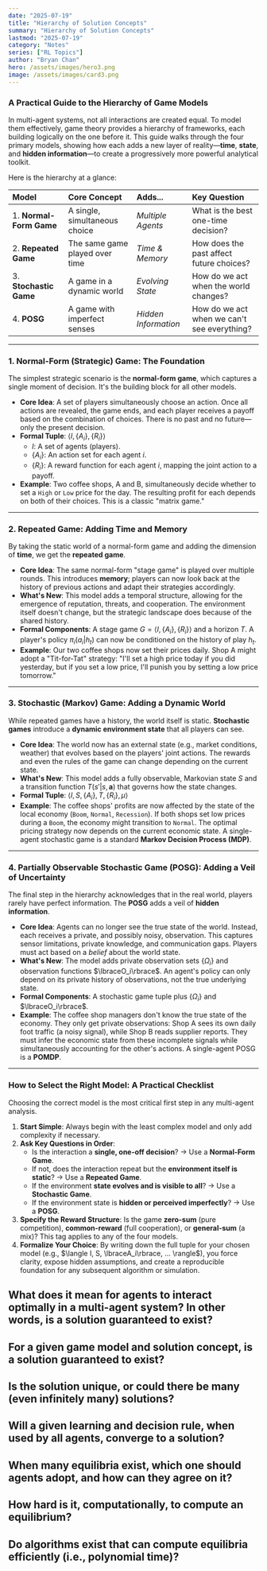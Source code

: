 ```yaml
---
date: "2025-07-19"
title: "Hierarchy of Solution Concepts"
summary: "Hierarchy of Solution Concepts"
lastmod: "2025-07-19"
category: "Notes"
series: ["RL Topics"]
author: "Bryan Chan"
hero: /assets/images/hero3.png
image: /assets/images/card3.png
---
```


### A Practical Guide to the Hierarchy of Game Models

In multi-agent systems, not all interactions are created equal. To model them effectively, game theory provides a hierarchy of frameworks, each building logically on the one before it. This guide walks through the four primary models, showing how each adds a new layer of reality—**time**, **state**, and **hidden information**—to create a progressively more powerful analytical toolkit.

Here is the hierarchy at a glance:

| Model | Core Concept | Adds... | Key Question |
| :--- | :--- | :--- | :--- |
| 1. **Normal-Form Game** | A single, simultaneous choice | *Multiple Agents* | What is the best one-time decision? |
| 2. **Repeated Game** | The same game played over time | *Time & Memory* | How does the past affect future choices? |
| 3. **Stochastic Game** | A game in a dynamic world | *Evolving State* | How do we act when the world changes? |
| 4. **POSG** | A game with imperfect senses | *Hidden Information* | How do we act when we can't see everything? |

---

### 1. Normal-Form (Strategic) Game: The Foundation

The simplest strategic scenario is the **normal-form game**, which captures a single moment of decision. It's the building block for all other models.

* **Core Idea**: A set of players simultaneously choose an action. Once all actions are revealed, the game ends, and each player receives a payoff based on the combination of choices. There is no past and no future—only the present decision.
* **Formal Tuple**: $\langle I, \lbrace A_i \rbrace, \lbrace R_i\rbrace \rangle$
    * $I$: A set of agents (players).
    * $\lbrace A_i \rbrace$: An action set for each agent $i$.
    * $\lbrace R_i \rbrace$: A reward function for each agent $i$, mapping the joint action to a payoff.
* **Example**: Two coffee shops, A and B, simultaneously decide whether to set a `High` or `Low` price for the day. The resulting profit for each depends on both of their choices. This is a classic "matrix game."

---

### 2. Repeated Game: Adding Time and Memory

By taking the static world of a normal-form game and adding the dimension of **time**, we get the **repeated game**.

* **Core Idea**: The same normal-form "stage game" is played over multiple rounds. This introduces **memory**; players can now look back at the history of previous actions and adapt their strategies accordingly.
* **What's New**: This model adds a temporal structure, allowing for the emergence of reputation, threats, and cooperation. The environment itself doesn't change, but the strategic landscape does because of the shared history.
* **Formal Components**: A stage game $G = \langle I, \lbrace A_i \rbrace, \lbrace R_i\rbrace \rangle$ and a horizon $T$. A player's policy $\pi_i(a_i | h_t)$ can now be conditioned on the history of play $h_t$.
* **Example**: Our two coffee shops now set their prices daily. Shop A might adopt a "Tit-for-Tat" strategy: "I'll set a high price today if you did yesterday, but if you set a low price, I'll punish you by setting a low price tomorrow."

---

### 3. Stochastic (Markov) Game: Adding a Dynamic World

While repeated games have a history, the world itself is static. **Stochastic games** introduce a **dynamic environment state** that all players can see.

* **Core Idea**: The world now has an external state (e.g., market conditions, weather) that evolves based on the players' joint actions. The rewards and even the rules of the game can change depending on the current state.
* **What's New**: This model adds a fully observable, Markovian state $S$ and a transition function $T(s' | s, \mathbf{a})$ that governs how the state changes.
* **Formal Tuple**: $\langle I, S, \lbrace A_i \rbrace, T, \lbrace R_i \rbrace, \mu \rangle$
* **Example**: The coffee shops' profits are now affected by the state of the local economy (`Boom`, `Normal`, `Recession`). If both shops set low prices during a `Boom`, the economy might transition to `Normal`. The optimal pricing strategy now depends on the current economic state. A single-agent stochastic game is a standard **Markov Decision Process (MDP)**.

---

### 4. Partially Observable Stochastic Game (POSG): Adding a Veil of Uncertainty

The final step in the hierarchy acknowledges that in the real world, players rarely have perfect information. The **POSG** adds a veil of **hidden information**.

* **Core Idea**: Agents can no longer see the true state of the world. Instead, each receives a private, and possibly noisy, observation. This captures sensor limitations, private knowledge, and communication gaps. Players must act based on a *belief* about the world state.
* **What's New**: The model adds private observation sets $\lbrace\Omega_i\rbrace$ and observation functions $\lbraceO_i\rbrace$. An agent's policy can only depend on its private history of observations, not the true underlying state.
* **Formal Components**: A stochastic game tuple plus $\lbrace\Omega_i\rbrace$ and $\lbraceO_i\rbrace$.
* **Example**: The coffee shop managers don't know the true state of the economy. They only get private observations: Shop A sees its own daily foot traffic (a noisy signal), while Shop B reads supplier reports. They must infer the economic state from these incomplete signals while simultaneously accounting for the other's actions. A single-agent POSG is a **POMDP**.

---

### How to Select the Right Model: A Practical Checklist

Choosing the correct model is the most critical first step in any multi-agent analysis.

1.  **Start Simple**: Always begin with the least complex model and only add complexity if necessary.
2.  **Ask Key Questions in Order**:
    * Is the interaction a **single, one-off decision**? → Use a **Normal-Form Game**.
    * If not, does the interaction repeat but the **environment itself is static**? → Use a **Repeated Game**.
    * If the environment **state evolves and is visible to all**? → Use a **Stochastic Game**.
    * If the environment state is **hidden or perceived imperfectly**? → Use a **POSG**.
3.  **Specify the Reward Structure**: Is the game **zero-sum** (pure competition), **common-reward** (full cooperation), or **general-sum** (a mix)? This tag applies to any of the four models.
4.  **Formalize Your Choice**: By writing down the full tuple for your chosen model (e.g., $\langle I, S, \lbraceA_i\rbrace, ... \rangle$), you force clarity, expose hidden assumptions, and create a reproducible foundation for any subsequent algorithm or simulation.



## What does it mean for agents to interact optimally in a multi-agent system? In other words, is a solution guaranteed to exist?



## For a given game model and solution concept, is a solution guaranteed to exist?


## Is the solution unique, or could there be many (even infinitely many) solutions?


## Will a given learning and decision rule, when used by all agents, converge to a solution?

## When many equilibria exist, which one should agents adopt, and how can they agree on it?


## How hard is it, computationally, to compute an equilibrium?


## Do algorithms exist that can compute equilibria efficiently (i.e., polynomial time)?





































































